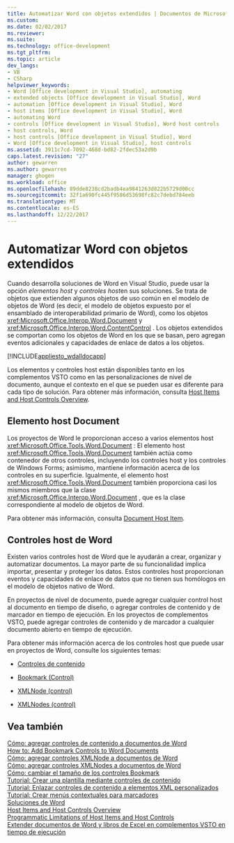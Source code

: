```yaml
---
title: Automatizar Word con objetos extendidos | Documentos de Microsoft
ms.custom: 
ms.date: 02/02/2017
ms.reviewer: 
ms.suite: 
ms.technology: office-development
ms.tgt_pltfrm: 
ms.topic: article
dev_langs:
- VB
- CSharp
helpviewer_keywords:
- Word [Office development in Visual Studio], automating
- extended objects [Office development in Visual Studio], Word
- automation [Office development in Visual Studio], Word
- host items [Office development in Visual Studio], Word
- automating Word
- controls [Office development in Visual Studio], Word host controls
- host controls, Word
- host controls [Office development in Visual Studio], Word
- Word [Office development in Visual Studio], host controls
ms.assetid: 3911c7cd-7092-468d-bd82-2fdec53a2d9b
caps.latest.revision: "27"
author: gewarren
ms.author: gewarren
manager: ghogen
ms.workload: office
ms.openlocfilehash: 89dde8238cd2badb4ea9841263d822b5729d00cc
ms.sourcegitcommit: 32f1a690fc445f9586d53698fc82c7debd784eeb
ms.translationtype: MT
ms.contentlocale: es-ES
ms.lasthandoff: 12/22/2017
---
```

# <a name="automating-word-by-using-extended-objects"></a>Automatizar Word con objetos extendidos
  Cuando desarrolla soluciones de Word en Visual Studio, puede usar la opción *elementos host* y *controles host*en sus soluciones. Se trata de objetos que extienden algunos objetos de uso común en el modelo de objetos de Word (es decir, el modelo de objetos expuesto por el ensamblado de interoperabilidad primario de Word), como los objetos <xref:Microsoft.Office.Interop.Word.Document> y <xref:Microsoft.Office.Interop.Word.ContentControl> . Los objetos extendidos se comportan como los objetos de Word en los que se basan, pero agregan eventos adicionales y capacidades de enlace de datos a los objetos.  
  
 [!INCLUDE[appliesto_wdalldocapp](../vsto/includes/appliesto-wdalldocapp-md.md)]  
  
 Los elementos y controles host están disponibles tanto en los complementos VSTO como en las personalizaciones de nivel de documento, aunque el contexto en el que se pueden usar es diferente para cada tipo de solución. Para obtener más información, consulta [Host Items and Host Controls Overview](../vsto/host-items-and-host-controls-overview.md).  
  
## <a name="document-host-item"></a>Elemento host Document  
 Los proyectos de Word le proporcionan acceso a varios elementos host <xref:Microsoft.Office.Tools.Word.Document> : El elemento host <xref:Microsoft.Office.Tools.Word.Document> también actúa como contenedor de otros controles, incluyendo los controles host y los controles de Windows Forms; asimismo, mantiene información acerca de los controles en su superficie. Igualmente, el elemento host <xref:Microsoft.Office.Tools.Word.Document> también proporciona casi los mismos miembros que la clase <xref:Microsoft.Office.Interop.Word.Document> , que es la clase correspondiente al modelo de objetos de Word.  
  
 Para obtener más información, consulta [Document Host Item](../vsto/document-host-item.md).  
  
## <a name="word-host-controls"></a>Controles host de Word  
 Existen varios controles host de Word que le ayudarán a crear, organizar y automatizar documentos. La mayor parte de su funcionalidad implica importar, presentar y proteger los datos. Estos controles host proporcionan eventos y capacidades de enlace de datos que no tienen sus homólogos en el modelo de objetos nativo de Word.  
  
 En proyectos de nivel de documento, puede agregar cualquier control host al documento en tiempo de diseño, o agregar controles de contenido y de marcador en tiempo de ejecución. En los proyectos de complementos VSTO, puede agregar controles de contenido y de marcador a cualquier documento abierto en tiempo de ejecución.  
  
 Para obtener más información acerca de los controles host que puede usar en proyectos de Word, consulte los siguientes temas:  
  
-   [Controles de contenido](../vsto/content-controls.md)  
  
-   [Bookmark (Control)](../vsto/bookmark-control.md)  
  
-   [XMLNode (control)](../vsto/xmlnode-control.md)  
  
-   [XMLNodes (control)](../vsto/xmlnodes-control.md)  
  
## <a name="see-also"></a>Vea también  
 [Cómo: agregar controles de contenido a documentos de Word](../vsto/how-to-add-content-controls-to-word-documents.md)   
 [How to: Add Bookmark Controls to Word Documents](../vsto/how-to-add-bookmark-controls-to-word-documents.md)   
 [Cómo: agregar controles XMLNode a documentos de Word](../vsto/how-to-add-xmlnode-controls-to-word-documents.md)   
 [Cómo: agregar controles XMLNodes a documentos de Word](../vsto/how-to-add-xmlnodes-controls-to-word-documents.md)   
 [Cómo: cambiar el tamaño de los controles Bookmark](../vsto/how-to-resize-bookmark-controls.md)   
 [Tutorial: Crear una plantilla mediante controles de contenido](../vsto/walkthrough-creating-a-template-by-using-content-controls.md)   
 [Tutorial: Enlazar controles de contenido a elementos XML personalizados](../vsto/walkthrough-binding-content-controls-to-custom-xml-parts.md)   
 [Tutorial: Crear menús contextuales para marcadores](../vsto/walkthrough-creating-shortcut-menus-for-bookmarks.md)   
 [Soluciones de Word](../vsto/word-solutions.md)   
 [Host Items and Host Controls Overview](../vsto/host-items-and-host-controls-overview.md)   
 [Programmatic Limitations of Host Items and Host Controls](../vsto/programmatic-limitations-of-host-items-and-host-controls.md)   
 [Extender documentos de Word y libros de Excel en complementos VSTO en tiempo de ejecución](../vsto/extending-word-documents-and-excel-workbooks-in-vsto-add-ins-at-run-time.md)  
  
  